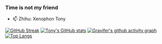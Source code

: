 ### Time is not my friend 

- 📫 Zhihu: Xenophon Tony

<!--
**tonyabracadabra/tonyabracadabra** is a ✨ _special_ ✨ repository because its `README.md` (this file) appears on your GitHub profile.

Here are some ideas to get you started:

- 🔭 I’m currently working on ...
- 🌱 I’m currently learning ...
- 👯 I’m looking to collaborate on ...
- 💬 Ask me about ...
- 📫 How to reach me: ...
- 😄 Pronouns: ...
- ⚡ Fun fact: ...
-->

[![GitHub Streak](https://github-readme-streak-stats.herokuapp.com/?user=tonyabracadabra)](https://github.com/DenverCoder1/github-readme-streak-stats)
[![Tony's GitHub stats](https://github-readme-stats.vercel.app/api?username=tonyabracadabra&count_private=true&theme=tokyonight)](https://github.com/anuraghazra/github-readme-stats)
[![Gravifer's github activity graph](https://activity-graph.herokuapp.com/graph?username=tonyabracadabra&bg_color=ffffff0a&color=3080ed&line=5094f0&point=4d72f2&hide_border=true)](https://github.com/ashutosh00710/github-readme-activity-graph)
[![Top Langs](https://github-readme-stats-beige-seven.vercel.app/api/top-langs/?username=tonyabracadabra&langs_count=5&layout=compact)](https://github.com/anuraghazra/github-readme-stats)
